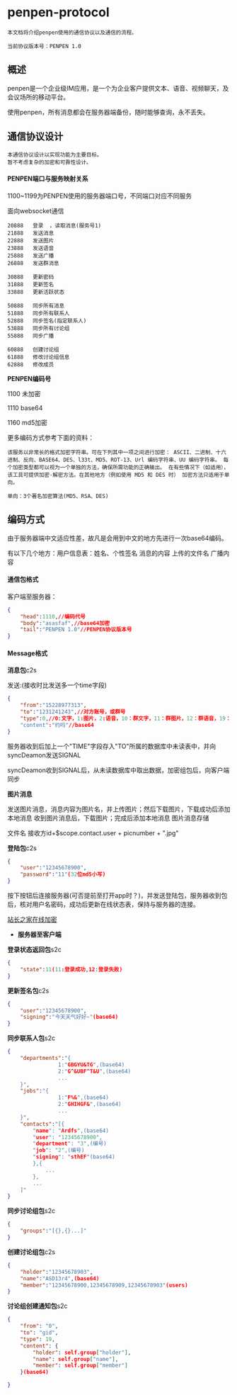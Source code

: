 # penpen-protocol

```
本文档将介绍penpen使用的通信协议以及通信的流程。

当前协议版本号：PENPEN 1.0
```

## 概述

penpen是一个企业级IM应用，是一个为企业客户提供文本、语音、视频聊天，及会议场所的移动平台。

使用penpen，所有消息都会在服务器端备份，随时能够查询，永不丢失。

## 通信协议设计

```
本通信协议设计以实现功能为主要目标。
暂不考虑复杂的加密和可靠性设计。
```

#### PENPEN端口与服务映射关系

1100~1199为PENPEN使用的服务器端口号，不同端口对应不同服务

面向websocket通信

```
20888	登录	，读取消息(服务号1)	
21888	发送消息		
22888	发送图片
23888	发送语音
25888	发送广播
26888	发送群消息	
	
30888	更新密码
31888	更新签名
33888	更新活跃状态

50888	同步所有消息	
51888	同步所有联系人
52888	同步签名(指定联系人)
53888	同步所有讨论组
55888	同步广播

60888	创建讨论组
61888	修改讨论组信息
62888	修改成员

```

**PENPEN编码号**

1100	未加密

1110	base64

1160	md5加密

更多编码方式参考下面的资料：

```
该服务以非常长的格式加密字符串。可在下列其中一项之间进行加密： ASCII、二进制、十六进制、反向、BASE64、DES、l33t、MD5、ROT-13、Url 编码字符串、UU 编码字符串。 每个加密类型都可以视为一个单独的方法，确保所需功能的正确输出。 在有些情况下（如适用），该工具可提供加密-解密方法。在其他地方（例如使用 MD5 和 DES 时） 加密方法只适用于单向。

单向：3个著名加密算法(MD5、RSA、DES)
```

## 编码方式

由于服务器端中文适应性差，故凡是会用到中文的地方先进行一次base64编码。

有以下几个地方：用户信息表：姓名、个性签名
消息的内容
上传的文件名
广播内容


#### 通信包格式

客户端至服务器：

```json
{
	"head":1110,//编码代号
	"body":"asasfaf",//base64加密
	"tail":"PENPEN 1.0"//PENPEN协议版本号
}
```

#### Message格式


**消息包**c2s

发送:(接收时比发送多一个time字段)

```json
{
	"from":"15228977313",
	"to":"1231241243",//对方账号，或群号
	"type":0,//0:文字，1:图片，2:语音，10：群文字，11：群图片，12：群语音，19：创建讨论组通知
	"content":"约吗"//base64
}
```

服务器收到后加上一个"TIME"字段存入"TO"所属的数据库中未读表中，并向syncDeamon发送SIGNAL

syncDeamon收到SIGNAL后，从未读数据库中取出数据，加密组包后，向客户端同步

**图片消息**

发送图片消息，消息内容为图片名，并上传图片；然后下载图片，下载成功后添加本地消息
收到图片消息后，下载图片；完成后添加本地消息
图片消息存储

文件名
接收方id+$scope.contact.user + picnumber + ".jpg"

**登陆包**c2s

```json
{
	"user":"12345678900",
	"password":"11"(32位md5小写)
}
```

按下按钮后连接服务器(可否提前至打开app时？)，并发送登陆包，服务器收到包后，核对用户名密码，成功后更新在线状态表，保持与服务器的连接。

[站长之家在线加密](http://tool.chinaz.com/tools/md5.aspx)

- **服务器至客户端**

**登录状态返回包**s2c

```json
{
	"state":11(11:登录成功,12:登录失败)
}
```

**更新签名包**c2s

```json
{
	"user":"12345678900",
	"signing":"今天天气好好~"(base64)
}
```

**同步联系人包**s2c

```json
{
	"departments":"{
				1:"GBGYU&TG",(base64)
				2:"G^&UBF^T&U",(base64)
				...
	}", 
	"jobs":"{
				1:"F%&",(base64)
				2:"GHIHGF&",(base64)
				...
	}", 
	"contacts":"[{
		"name": "Ardfs",(base64)
 		"user": "12345678900",
 		"department": "3",(编号)
 		"job": "2",(编号)
 		"signing": "sthEF"(base64)
		},{
			...
		},
		...
	]"
}
```

**同步讨论组包**s2c

```json
{
	"groups":"[{},{}...]"
}
```

**创建讨论组包**c2s

```json
{
	"holder":"12345678903",
	"name":"ASD13r4",(base64)
	"member":"12345678900,12345678909,12345678903"(users)
}
```

**讨论组创建通知包**s2c

```json
{
	"from": "0",
    "to": "gid",
    "type": 19,
    "content": {
        "holder": self.group["holder"],
        "name": self.group["name"],
        "member": self.group["member"]
	}(base64)

}
```





